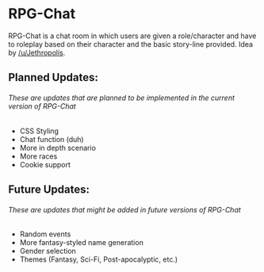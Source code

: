 # RPG-Chat
RPG-Chat is a chat room in which users are given a role/character and have to roleplay based on their character and the basic story-line provided. Idea by [/u/Jethropolis](http://www.reddit.com/r/ideas/comments/2ywnj1/roleplaying_chatroom_idea/ "Original Reddit Post").

## Planned Updates:  
###### These are updates that are planned to be implemented in the current version of RPG-Chat  

* CSS Styling
* Chat function (duh)
* More in depth scenario
* More races
* Cookie support

## Future Updates:
###### These are updates that might be added in future versions of RPG-Chat

* Random events
* More fantasy-styled name generation
* Gender selection
* Themes (Fantasy, Sci-Fi, Post-apocalyptic, etc.)
